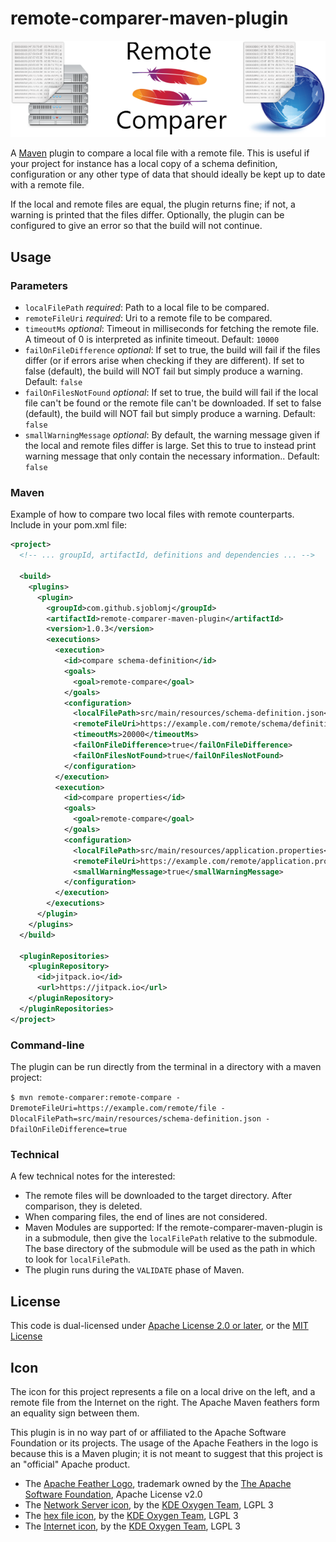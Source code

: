 # remote-comparer-maven-plugin

![remote-comparer-maven-plugin](remote-comparer-maven-plugin.png)

A [Maven](https://maven.apache.org) plugin to compare a local file with a remote file. This is useful if your project for instance has a local copy of a schema definition, configuration or any other type of data that should ideally be kept up to date with a remote file.

If the local and remote files are equal, the plugin returns fine; if not, a warning is printed that the files differ. Optionally, the plugin can be configured to give an error so that the build will not continue.

## Usage

### Parameters
* `localFilePath` _required_: Path to a local file to be compared.
* `remoteFileUri` _required_: Uri to a remote file to be compared.
* `timeoutMs` _optional_: Timeout in milliseconds for fetching the remote file. A timeout of 0 is interpreted as infinite timeout. Default: `10000`
* `failOnFileDifference` _optional_: If set to true, the build will fail if the files differ (or if errors arise when checking if they are different). If set to false (default), the build will NOT fail but simply produce a warning. Default: `false`
* `failOnFilesNotFound` _optional_: If set to true, the build will fail if the local file can't be found or the remote file can't be downloaded. If set to false (default), the build will NOT fail but simply produce a warning. Default: `false`
* `smallWarningMessage` _optional_: By default, the warning message given if the local and remote files differ is large. Set this to true to instead print warning message that only contain the necessary information.. Default: `false`

### Maven
Example of how to compare two local files with remote counterparts.
Include in your pom.xml file:

```xml
<project>
  <!-- ... groupId, artifactId, definitions and dependencies ... -->

  <build>
    <plugins>
      <plugin>
        <groupId>com.github.sjoblomj</groupId>
        <artifactId>remote-comparer-maven-plugin</artifactId>
        <version>1.0.3</version>
        <executions>
          <execution>
            <id>compare schema-definition</id>
            <goals>
              <goal>remote-compare</goal>
            </goals>
            <configuration>
              <localFilePath>src/main/resources/schema-definition.json</localFilePath>
              <remoteFileUri>https://example.com/remote/schema/definition</remoteFileUri>
              <timeoutMs>20000</timeoutMs>
              <failOnFileDifference>true</failOnFileDifference>
              <failOnFilesNotFound>true</failOnFilesNotFound>
            </configuration>
          </execution>
          <execution>
            <id>compare properties</id>
            <goals>
              <goal>remote-compare</goal>
            </goals>
            <configuration>
              <localFilePath>src/main/resources/application.properties</localFilePath>
              <remoteFileUri>https://example.com/remote/application.properties</remoteFileUri>
              <smallWarningMessage>true</smallWarningMessage>
            </configuration>
          </execution>
        </executions>
      </plugin>
    </plugins>
  </build>

  <pluginRepositories>
    <pluginRepository>
      <id>jitpack.io</id>
      <url>https://jitpack.io</url>
    </pluginRepository>
  </pluginRepositories>
</project>
```

### Command-line
The plugin can be run directly from the terminal in a directory with a maven project:

`$ mvn remote-comparer:remote-compare -DremoteFileUri=https://example.com/remote/file -DlocalFilePath=src/main/resources/schema-definition.json -DfailOnFileDifference=true`

### Technical
A few technical notes for the interested:
* The remote files will be downloaded to the target directory. After comparison, they is deleted.
* When comparing files, the end of lines are not considered.
* Maven Modules are supported: If the remote-comparer-maven-plugin is in a submodule, then give the `localFilePath` relative to the submodule. The base directory of the submodule will be used as the path in which to look for `localFilePath`.
* The plugin runs during the `VALIDATE` phase of Maven.


## License
This code is dual-licensed under [Apache License 2.0 or later](LICENSE), or the [MIT License](LICENSE-MIT)

## Icon
The icon for this project represents a file on a local drive on the left, and a remote file from the Internet on the right. The Apache Maven feathers form an equality sign between them.

This plugin is in no way part of or affiliated to the Apache Software Foundation or its projects. The usage of the Apache Feathers in the logo is because this is a Maven plugin; it is not meant to suggest that this project is an "official" Apache product.

* The [Apache Feather Logo](https://commons.wikimedia.org/wiki/File:Apache_Feather_Logo.svg), trademark owned by the [The Apache Software Foundation](https://www.apache.org/), Apache License v2.0
* The [Network Server icon](https://commons.wikimedia.org/wiki/File:Oxygen480-places-network-server.svg), by the [KDE Oxygen Team](https://github.com/KDE/oxygen-icons5/blob/master/AUTHORS), LGPL 3
* The [hex file icon](https://commons.wikimedia.org/wiki/File:Oxygen15.04.1-text-x-hex.svg), by the [KDE Oxygen Team](https://github.com/KDE/oxygen-icons5/blob/master/AUTHORS), LGPL 3
* The [Internet icon](https://commons.wikimedia.org/wiki/File:Oxygen480-categories-applications-internet.svg), by the [KDE Oxygen Team](https://github.com/KDE/oxygen-icons5/blob/master/AUTHORS), LGPL 3
